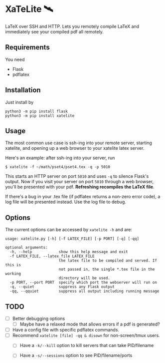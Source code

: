 # XaTeLite 🛰️

LaTeX over SSH and HTTP. Lets you remotely compile LaTeX and immediately see
your compiled pdf all remotely.

## Requirements
You need
 - Flask
 - pdflatex

## Installation
Just install by
```
python3 -m pip install flask
python3 -m pip install xatelite
```

## Usage
The most common use case is ssh-ing into your remote server,
starting xatelite, and opening up a web browser to your xatelite latex server.

Here's an example: after ssh-ing into your server, run
```
$ xatelite -f ~/math/pset4/pset4.tex -q -p 5010
```

This starts an HTTP server on port `5010` and uses `-q` to silence Flask's
output. Now if you visit your server on port `5010` through a web browser,
you'll be presented with your pdf. **Refreshing recompiles the LaTeX file**.

If there's a bug in your .tex file (if pdflatex returns a non-zero error code),
a log file will be presented instead. Use the log file to debug.

## Options
The current options can be accessed by `xatelite -h` and are:

    usage: xatelite.py [-h] [-f LATEX_FILE] [-p PORT] [-q] [-qq]

    optional arguments:
      -h, --help            show this help message and exit
      -f LATEX_FILE, --latex_file LATEX_FILE
                            the latex file to be compiled and served. If this is
                            not passed in, the single *.tex file in the working
                            directory will be used.
      -p PORT, --port PORT  specify which port the webserver will run on
      -q, --quiet           suppress any Flask output
      -qq, --qquiet         suppress all output including running message

## TODO
 - [ ] Better debugging options
   - [ ] Maybe have a relaxed mode that allows errors if a pdf is generated?
 - [ ] Have a config file with specific pdflatex commands.
 - [ ] Recommend `xatelite [file] -qq & disown` for non-screen/tmux users.
   - [ ] Have a `-k/--kill` option to kill servers that can take PID/filename
   - [ ] Have a `-s/--sessions` option to see PID/filename/ports

